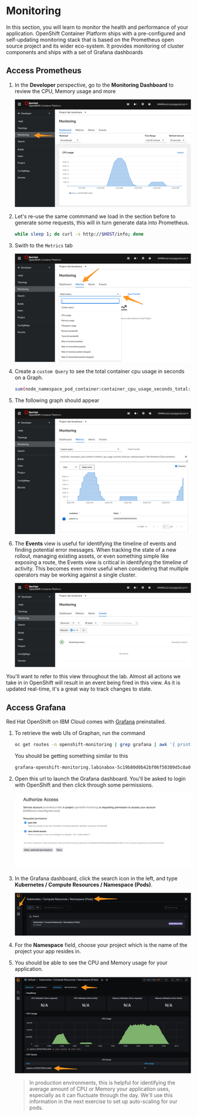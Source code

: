 # Monitoring

In this section, you will learn to monitor the health and performance of your application. OpenShift Container Platform ships with a pre-configured and self-updating monitoring stack that is based on the Prometheus open source project and its wider eco-system. It provides monitoring of cluster components and ships with a set of Grafana dashboards

## Access Prometheus

1. In the **Developer** perspective, go to the **Monitoring Dashboard** to review the CPU, Memory usage and more

    ![Monitoring Dashboard](../assets/ocp-monitoring-dashboard.png)

1. Let's re-use the same commmand we load in the section before to generate some requests, this will in turn generate data into Prometheus.

    ```sh
    while sleep 1; do curl -s http://$HOST/info; done

1. Swith to the `Metrics` tab

    ![Metrics](../assets/ocp-monitoring-metrics.png)

1. Create a `custom Query` to see the total container cpu usage in seconds on a Graph.

    ```sh
    sum(node_namespace_pod_container:container_cpu_usage_seconds_total:sum_rate{namespace="<MYPROJECT>"}) by (container)
    ```

1. The following graph should appear

    ![Custom Query](../assets/ocp-monitoring-query.png)

1. The **Events** view is useful for identifying the timeline of events and finding potential error messages. When tracking the state of a new rollout, managing existing assets, or even something simple like exposing a route, the Events view is critical in identifying the timeline of activity. This becomes even more useful when considering that multiple operators may be working against a single cluster.

    ![Monitoring Events](../assets/ocp-monitoring-events.png)

You'll want to refer to this view throughout the lab. Almost all actions we take in in OpenShift will result in an event being fired in this view. As it is updated real-time, it's a great way to track changes to state.

## Access Grafana

Red Hat OpenShift on IBM Cloud comes with [Grafana](https://grafana.com/) preinstalled.

1. To retrieve the web UIs of Graphan, run the command

    ```sh
    oc get routes -n openshift-monitoring | grep grafana | awk '{ print $2}'
    ```

    You should be getting something similar to this

    ```sh
    grafana-openshift-monitoring.labinabox-5c19b80d0b42bf06f50309d5c8a080e8-0000.eu-de.containers.appdomain.cloud
    ```

2. Open this url to launch the Grafana dashboard. You'll be asked to login with OpenShift and then click through some permissions.

    ![Monitoring Dashboards](../assets/ocp-grafana-accept.png)

3. In the Grafana dashboard, click the search icon in the left, and type **Kubernetes / Compute Resources / Namespace (Pods)**.

    ![Grafana](../assets/ocp-grafana-search.png)

4. For the **Namespace** field, choose your project which is the name of the project your app resides in.

5. You should be able to see the CPU and Memory usage for your application.

    ![Grafana also project](../assets/ocp-grafana-cpu.png)

    > In production environments, this is helpful for identifying the average amount of CPU or Memory your application uses, especially as it can fluctuate through the day. We'll use this information in the next exercise to set up auto-scaling for our pods.